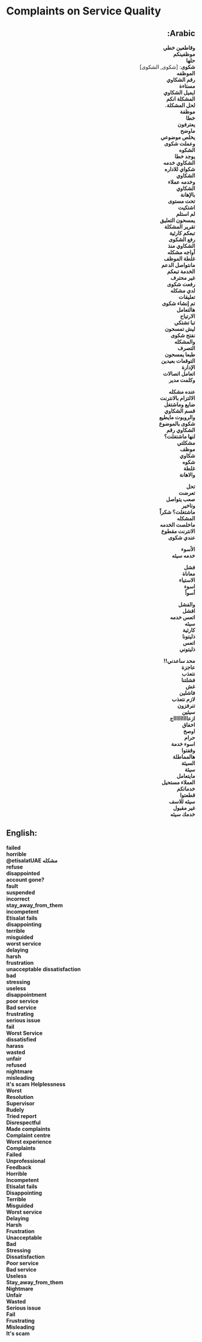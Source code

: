 # **Complaints on Service Quality**

<div dir="rtl">
  
## **Arabic**:
**وقاطعين خطي**  
**موظفينكم**  
**حلها**  
**شكوى**: [شكوى, الشكوى]  
**الموظفه**  
**رقم الشكاوي**  
**مستاءة**  
**ايميل الشكاوي**  
**المشكلة انكم**  
**لحل المشكلة.**  
**موظفة**  
**خطا**  
**يعترفون**  
**ماوضح**  
**يخلص موضوعي**  
**وعملت شكوى**  
**الشكوه**  
**يوجد خطا**  
**الشكاوي خدمه**  
**شكواي للاداره**  
**الشكاوي**  
**وخدمه عملاء**  
**الشكاوي**  
**بالإهانة**  
**تحت مستوى**  
**اشتكيت**  
**لم استلم**  
**يمسحون التعليق**  
**تقرير المشكلة**  
**تبعكم كارثية**  
**رفع الشكوى**  
**الشكاوي منذ**  
**أواجه مشكله**  
**غلطة الموظف**  
**مانتواصل الدعم**  
**الخدمة تبعكم**  
**غير محترف**  
**رفعت شكوى**  
**لدي مشكله**  
**تعليقات**  
**تم إنشاء شكوى**  
**هالتعامل**  
**الارتياح**  
**تبا تشتكي**  
**ليش تمسحون**  
**نفتح شكوى**  
**والمشكله**  
**التصرف**  
**طبعا يمسحون**  
**التوقعات بعيدين**  
**الإدارة**  
**اتعامل اتصالات**  
**وكلمت مدير**  

**عنده مشكله**  
**الالتزام بالانترنت**  
**ضايع وماشتغل**  
**قسم الشكاوي**  
**والروبوت مايطيع**  
**شكوى بالموضوع**  
**الشكاوي رقم**  
**لنها ماشتغلت؟**  
**مشكلتي**  
**موظف**  
**شكاوي**  
**شكوه**  
**غلطة**  
**والاهانة**  

**تحل**  
**تعرضت**  
**صعب يتواصل**  
**وتاخير**  
**ماشتغلت؟ شكراً**  
**المشكله**  
**ماخلصت الخدمه**  
**الانترنت مقطوع**  
**عندي شكوى**  

**الأسوء**  
**خدمه سيئه**  
 
**فشل**  
**معاناة**  
**الاستياء**  
**اسوء**  
**أسوأ**  

**والفشل**  
**افشل**  
**اتعس خدمه**  
**سيئه**  
**كارثية**  
**ذليتونا**  
**اتعس**  
**ذليتوني**  

**محد ساعدني!!**  
**عاجزة**  
**نتعذب**  
**فشلتنا**  
**غش**  
**فاشلين**  
**لازم نتعذب**  
**تنرفزون**  
**سيئين**  
**ازعااااااااااج**  
**اخفاق**  
**اوصخ**  
**حرام**  
**اسوء خدمة**  
**وقفتوا**  
**هالمماطلة**  
**السيئة**  
**سيئة**  
**مايتعامل**  
**العملاء مستحيل**  
**خدماتكم**  
**قطعتوا**  
**سيئه للاسف**  
**غير مقبول**  
**خدمك سيئه**  

</div>

## **English**:
**failed**  
**horrible**  
**@etisalatUAE مشكله**  
**refuse**  
**disappointed**  
**account gone?**  
**fault**  
**suspended**  
**incorrect**  
**stay_away_from_them**  
**incompetent**  
**Etisalat fails**  
**disappointing**  
**terrible**  
**misguided**  
**worst service**  
**delaying**  
**harsh**  
**frustration**  
**unacceptable** 
**dissatisfaction**  
**bad**  
**stressing**  
**useless**  
**disappointment**  
**poor service**  
**Bad service**  
**frustrating**  
**serious issue**  
**fail**  
**Worst Service**  
**dissatisfied**  
**harass**  
**wasted**  
**unfair**  
**refused**  
**nightmare**  
**misleading**  
**it's scam**
**Helplessness**  
**Worst**  
**Resolution**  
**Supervisor**  
**Rudely**  
**Tried report**  
**Disrespectful**  
**Made complaints**  
**Complaint centre**  
**Worst experience**  
**Complaints**  
**Failed**  
**Unprofessional**  
**Feedback**  
**Horrible**  
**Incompetent**  
**Etisalat fails**  
**Disappointing**  
**Terrible**  
**Misguided**  
**Worst service**  
**Delaying**  
**Harsh**  
**Frustration**  
**Unacceptable**  
**Bad**  
**Stressing**  
**Dissatisfaction**  
**Poor service**  
**Bad service**  
**Useless**  
**Stay_away_from_them**  
**Nightmare**  
**Unfair**  
**Wasted**  
**Serious issue**  
**Fail**  
**Frustrating**  
**Misleading**  
**It's scam**

